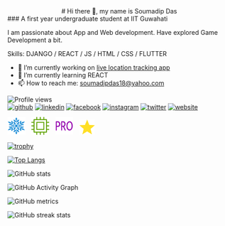 <center># Hi there 👋, my name is Soumadip Das</center>
### A first year undergraduate student at IIT Guwahati


I am passionate about App and Web development. Have explored Game Development a bit.

Skills: DJANGO / REACT / JS / HTML / CSS / FLUTTER

- 🔭 I’m currently working on [live location tracking app](https://github.com/Soumadipdas18/location-tracking-app) 
- 🌱 I’m currently learning REACT 
- 📫 How to reach me: [soumadipdas18@yahoo.com](mailto:soumadipdas18@yahoo.com) 


![Profile views](https://gpvc.arturio.dev/soumadipdas18)  
[<img src='https://cdn.jsdelivr.net/npm/simple-icons@3.0.1/icons/github.svg' alt='github' height='40'>](https://github.com/soumadipdas18)  [<img src='https://cdn.jsdelivr.net/npm/simple-icons@3.0.1/icons/linkedin.svg' alt='linkedin' height='40'>](https://www.linkedin.com/in/soumadip-das-6031631b9/)  [<img src='https://cdn.jsdelivr.net/npm/simple-icons@3.0.1/icons/facebook.svg' alt='facebook' height='40'>](https://www.facebook.com/soumadip.das.2002)  [<img src='https://cdn.jsdelivr.net/npm/simple-icons@3.0.1/icons/instagram.svg' alt='instagram' height='40'>](https://www.instagram.com/Soumadip.ds/)  [<img src='https://cdn.jsdelivr.net/npm/simple-icons@3.0.1/icons/twitter.svg' alt='twitter' height='40'>](https://twitter.com/Soumadi71453665)  [<img src='https://cdn.jsdelivr.net/npm/simple-icons@3.0.1/icons/icloud.svg' alt='website' height='40'>](https://soumadipdas18.github.io/MyPortfolio2/)  

<a href='https://archiveprogram.github.com/'><img src='https://raw.githubusercontent.com/acervenky/animated-github-badges/master/assets/acbadge.gif' width='40' height='40'></a> <a href='https://docs.github.com/en/developers'><img src='https://raw.githubusercontent.com/acervenky/animated-github-badges/master/assets/devbadge.gif' width='40' height='40'></a> <a href='https://github.com/pricing'><img src='https://raw.githubusercontent.com/acervenky/animated-github-badges/master/assets/pro.gif' width='40' height='40'></a> <a href='https://stars.github.com/'><img src='https://raw.githubusercontent.com/acervenky/animated-github-badges/master/assets/starbadge.gif' width='35' height='35'></a> 

[![trophy](https://github-profile-trophy.vercel.app/?username=soumadipdas18)](https://github.com/ryo-ma/github-profile-trophy)

[![Top Langs](https://github-readme-stats.vercel.app/api/top-langs/?username=soumadipdas18)](https://github.com/anuraghazra/github-readme-stats)

![GitHub stats](https://github-readme-stats.vercel.app/api?username=soumadipdas18&show_icons=true)  

![GitHub Activity Graph](https://activity-graph.herokuapp.com/graph?username=soumadipdas18)  

![GitHub metrics](https://metrics.lecoq.io/soumadipdas18)  

![GitHub streak stats](https://github-readme-streak-stats.herokuapp.com/?user=soumadipdas18)  


